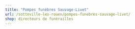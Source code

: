 ```yaml
---
title: "Pompes funèbres Sauvage-Livet"
url: /sotteville-les-rouen/pompes-funebres-sauvage-livet/
shop: directeurs de funérailles
---
```

